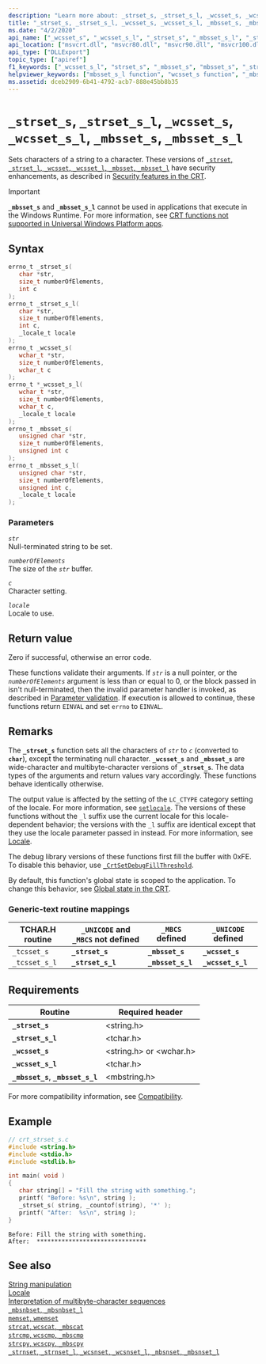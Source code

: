 ```yaml
---
description: "Learn more about: _strset_s, _strset_s_l, _wcsset_s, _wcsset_s_l, _mbsset_s, _mbsset_s_l"
title: "_strset_s, _strset_s_l, _wcsset_s, _wcsset_s_l, _mbsset_s, _mbsset_s_l"
ms.date: "4/2/2020"
api_name: ["_wcsset_s", "_wcsset_s_l", "_strset_s", "_mbsset_s_l", "_strset_s_l", "_mbsset_s", "_o__mbsset_s", "_o__mbsset_s_l", "_o__strset_s", "_o__wcsset_s"]
api_location: ["msvcrt.dll", "msvcr80.dll", "msvcr90.dll", "msvcr100.dll", "msvcr100_clr0400.dll", "msvcr110.dll", "msvcr110_clr0400.dll", "msvcr120.dll", "msvcr120_clr0400.dll", "ucrtbase.dll", "api-ms-win-crt-multibyte-l1-1-0.dll", "api-ms-win-crt-string-l1-1-0.dll", "ntoskrnl.exe", "api-ms-win-crt-private-l1-1-0.dll"]
api_type: ["DLLExport"]
topic_type: ["apiref"]
f1_keywords: ["_wcsset_s_l", "strset_s", "_mbsset_s", "mbsset_s", "_strset_s", "_mbsset_s_l", "strset_s_l", "_wcsset_s", "mbsset_s_l", "wcsset_s_l", "wcsset_s", "_strset_s_l", "_tcsset_s_l", "_tcsset_s"]
helpviewer_keywords: ["mbsset_s_l function", "wcsset_s function", "_mbsset_s function", "tcsset_s function", "strset_s_l function", "characters [C++], setting", "_wcsset_s_l function", "_strset_s function", "strset_s function", "wcsset_s_l function", "strings [C++], setting characters", "_strset_s_l function", "_mbsset_s_l function", "_wcsset_s function", "tcsset_s_l function", "_tcsset_s_l function", "_tcsset_s function", "mbsset_s function"]
ms.assetid: dceb2909-6b41-4792-acb7-888e45bb8b35
---
```

# `_strset_s`, `_strset_s_l`, `_wcsset_s`, `_wcsset_s_l`, `_mbsset_s`, `_mbsset_s_l`

Sets characters of a string to a character. These versions of [`_strset`, `_strset_l`, `_wcsset`, `_wcsset_l`, `_mbsset`, `_mbsset_l`](strset-strset-l-wcsset-wcsset-l-mbsset-mbsset-l.md) have security enhancements, as described in [Security features in the CRT](../security-features-in-the-crt.md).

> [!IMPORTANT]
> **`_mbsset_s`** and **`_mbsset_s_l`** cannot be used in applications that execute in the Windows Runtime. For more information, see [CRT functions not supported in Universal Windows Platform apps](../../cppcx/crt-functions-not-supported-in-universal-windows-platform-apps.md).

## Syntax

```C
errno_t _strset_s(
   char *str,
   size_t numberOfElements,
   int c
);
errno_t _strset_s_l(
   char *str,
   size_t numberOfElements,
   int c,
   _locale_t locale
);
errno_t _wcsset_s(
   wchar_t *str,
   size_t numberOfElements,
   wchar_t c
);
errno_t *_wcsset_s_l(
   wchar_t *str,
   size_t numberOfElements,
   wchar_t c,
   _locale_t locale
);
errno_t _mbsset_s(
   unsigned char *str,
   size_t numberOfElements,
   unsigned int c
);
errno_t _mbsset_s_l(
   unsigned char *str,
   size_t numberOfElements,
   unsigned int c,
   _locale_t locale
);
```

### Parameters

*`str`*\
Null-terminated string to be set.

*`numberOfElements`*\
The size of the *`str`* buffer.

*`c`*\
Character setting.

*`locale`*\
Locale to use.

## Return value

Zero if successful, otherwise an error code.

These functions validate their arguments. If *`str`* is a null pointer, or the *`numberOfElements`* argument is less than or equal to 0, or the block passed in isn't null-terminated, then the invalid parameter handler is invoked, as described in [Parameter validation](../parameter-validation.md). If execution is allowed to continue, these functions return `EINVAL` and set `errno` to `EINVAL`.

## Remarks

The **`_strset_s`** function sets all the characters of *`str`* to *`c`* (converted to **`char`**), except the terminating null character. **`_wcsset_s`** and **`_mbsset_s`** are wide-character and multibyte-character versions of **`_strset_s`**. The data types of the arguments and return values vary accordingly. These functions behave identically otherwise.

The output value is affected by the setting of the `LC_CTYPE` category setting of the locale. For more information, see [`setlocale`](setlocale-wsetlocale.md). The versions of these functions without the `_l` suffix use the current locale for this locale-dependent behavior; the versions with the `_l` suffix are identical except that they use the locale parameter passed in instead. For more information, see [Locale](../locale.md).

The debug library versions of these functions first fill the buffer with 0xFE. To disable this behavior, use [`_CrtSetDebugFillThreshold`](crtsetdebugfillthreshold.md).

By default, this function's global state is scoped to the application. To change this behavior, see [Global state in the CRT](../global-state.md).

### Generic-text routine mappings

|TCHAR.H routine|`_UNICODE` and `_MBCS` not defined|`_MBCS` defined|`_UNICODE` defined|
|---------------------|------------------------------------|--------------------|-----------------------|
|`_tcsset_s`|**`_strset_s`**|**`_mbsset_s`**|**`_wcsset_s`**|
|`_tcsset_s_l`|**`_strset_s_l`**|**`_mbsset_s_l`**|**`_wcsset_s_l`**|

## Requirements

|Routine|Required header|
|-------------|---------------------|
|**`_strset_s`**|\<string.h>|
|**`_strset_s_l`**|\<tchar.h>|
|**`_wcsset_s`**|\<string.h> or \<wchar.h>|
|**`_wcsset_s_l`**|\<tchar.h>|
|**`_mbsset_s`**, **`_mbsset_s_l`**|\<mbstring.h>|

For more compatibility information, see [Compatibility](../compatibility.md).

## Example

```C
// crt_strset_s.c
#include <string.h>
#include <stdio.h>
#include <stdlib.h>

int main( void )
{
   char string[] = "Fill the string with something.";
   printf( "Before: %s\n", string );
   _strset_s( string, _countof(string), '*' );
   printf( "After:  %s\n", string );
}
```

```Output
Before: Fill the string with something.
After:  *******************************
```

## See also

[String manipulation](../string-manipulation-crt.md)\
[Locale](../locale.md)\
[Interpretation of multibyte-character sequences](../interpretation-of-multibyte-character-sequences.md)\
[`_mbsnbset`, `_mbsnbset_l`](mbsnbset-mbsnbset-l.md)\
[`memset`, `wmemset`](memset-wmemset.md)\
[`strcat`, `wcscat`, `_mbscat`](strcat-wcscat-mbscat.md)\
[`strcmp`, `wcscmp`, `_mbscmp`](strcmp-wcscmp-mbscmp.md)\
[`strcpy`, `wcscpy`, `_mbscpy`](strcpy-wcscpy-mbscpy.md)\
[`_strnset`, `_strnset_l`, `_wcsnset`, `_wcsnset_l`, `_mbsnset`, `_mbsnset_l`](strnset-strnset-l-wcsnset-wcsnset-l-mbsnset-mbsnset-l.md)
